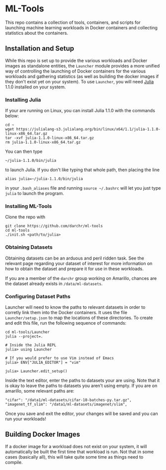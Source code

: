 # ML-Tools

This repo contains a collection of tools, containers, and scripts for launching
machine learning workloads in Docker containers and collecting statistics about the 
containers.

## Installation and Setup

While this repo is set up to provide the various workloads and Docker images as standalone
entities, the `Launcher` module provides a more unified way of controlling the launching
of Docker containers for the various workloads and gathering statistics (as well as building
the docker images if they don't exist yet on your system). To use `Launcher`, you will need
[Julia](https://julialang.org) 1.1.0 installed on your system.

### Installing Julia

If your are running on Linux, you can install Julia 1.1.0 with the commands below:
```
cd ~
wget https://julialang-s3.julialang.org/bin/linux/x64/1.1/julia-1.1.0-linux-x86_64.tar.gz
tar -xvf julia-1.1.0-linux-x86_64.tar.gz
rm julia-1.1.0-linux-x86_64.tar.gz
```
You can then type
```
~/julia-1.1.0/bin/julia
```
to launch Julia. If you don't like typing that whole path, then placing the line
```
alias julia=~/julia-1.1.0/bin/julia
```
in your `.bash_aliases` file and running `source ~/.bashrc` will let you just type `julia`
to launch the program.

### Installing ML-Tools

Clone the repo with
```
git clone https://github.com/darchr/ml-tools
cd ml-tools
./init.sh <path/to/julia>
```

### Obtaining Datasets

Obtaining datasets can be an arduous and peril ridden task.  See the relevant page 
regarding your dataset of interest for more information on how to obtain the dataset and
prepare it for use in these workloads. 

If you are a member of the `darchr` group working on Amarillo, chances are the dataset 
already exists in `/data/ml-datasets`.

### Configuring Dataset Paths

Launcher will need to know the paths to relevant datasets in order to corretly link them
into the Docker containers. It uses the file `Launcher/setup.json` to map the locations
of these directories. To create and edit this file, run the following sequence of commands:
```
cd ml-tools/Launcher
julia --project=.

# Inside the Julia REPL
julia> using Launcher

# If you would prefer to use Vim instead of Emacs
julia> ENV["JULIA_EDITOR"] = "vim"

julia> Launcher.edit_setup()
```
Inside the text editor, enter the paths to datasets your are using. Note that it is okay to
leave the paths to datasets you aren't using empty. If you are on amarillo, some relevant
paths are:
```
"cifar": "/data1/ml-datasets/cifar-10-batches-py.tar.gz",
"imagenet_tf_slim": "/data1/ml-datasets/imagenet/slim",
```

Once you save and exit the editor, your changes will be saved and you can run your workloads!

## Building Docker Images

If a docker image for a workload does not exist on your system, it will automatically be
built the first time that workload is run. Not that in some cases (basically all), this will
take quite some time as things need to compile.
